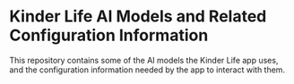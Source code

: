 # Kinder Life AI Models and Related Configuration Information

This repository contains some of the AI models the Kinder Life app uses, and the
configuration information needed by the app to interact with them.
